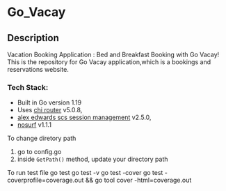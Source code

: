 # Go_Vacay

## Description

Vacation Booking Application : Bed and Breakfast Booking with Go Vacay! 
This is the repository for Go Vacay application,which is a bookings and reservations website.

### Tech Stack:

- Built in Go version 1.19  
- Uses [chi router](https://github.com/go-chi/chi) v5.0.8, 
- [alex edwards scs session management](https://github.com/alexedwards/scs) v2.5.0, 
- [nosurf](https://github.com/justinas/nosurf) v1.1.1


To change diretory path
1. go to config.go
2. inside `GetPath()` method, update your directory path

To run test file
go test
go test -v
go test -cover
go test -coverprofile=coverage.out && go tool cover -html=coverage.out
